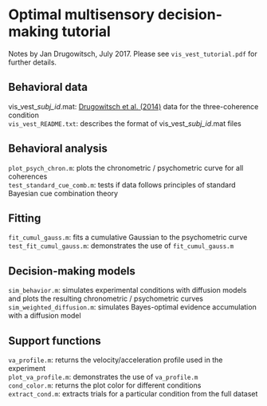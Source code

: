 # Optimal multisensory decision-making tutorial

Notes by Jan Drugowitsch, July 2017. Please see `vis_vest_tutorial.pdf` for further details.

## Behavioral data
vis_vest_*subj_id*.mat: [Drugowitsch et al. (2014)](https://doi.org/10.7554/eLife.03005) data for the three-coherence condition  
`vis_vest_README.txt`: describes the format of vis_vest_*subj_id*.mat files  

## Behavioral analysis
`plot_psych_chron.m`: plots the chronometric / psychometric curve for all coherences  
`test_standard_cue_comb.m`: tests if data follows principles of standard Bayesian cue combination theory  

## Fitting
`fit_cumul_gauss.m`: fits a cumulative Gaussian to the psychometric curve  
`test_fit_cumul_gauss.m`: demonstrates the use of `fit_cumul_gauss.m`  

## Decision-making models
`sim_behavior.m`: simulates experimental conditions with diffusion models and plots the resulting chronometric / psychometric curves  
`sim_weighted_diffusion.m`: simulates Bayes-optimal evidence accumulation with a diffusion model  

## Support functions
`va_profile.m`: returns the velocity/acceleration profile used in the experiment  
`plot_va_profile.m`: demonstrates the use of `va_profile.m`  
`cond_color.m`: returns the plot color for different conditions  
`extract_cond.m`: extracts trials for a particular condition from the full dataset  

